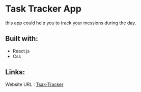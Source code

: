# Task Tracker App

this app could help you to track your messions during the day.

## Built with:
- React.js
- Css

## Links:
Website URL : [Tsak-Tracker](https://practice-9dc90.web.app/)

